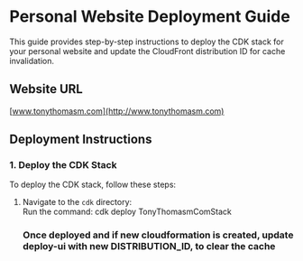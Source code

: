 # Personal Website Deployment Guide

This guide provides step-by-step instructions to deploy the CDK stack for your personal website and update the CloudFront distribution ID for cache invalidation.

## Website URL
[www.tonythomasm.com](http://www.tonythomasm.com)

## Deployment Instructions

### 1. Deploy the CDK Stack

To deploy the CDK stack, follow these steps:

1. Navigate to the `cdk` directory: <br>
   Run the command:  cdk deploy TonyThomasmComStack
   ### Once deployed and if new cloudformation is created, update deploy-ui with new DISTRIBUTION_ID, to clear the cache 
